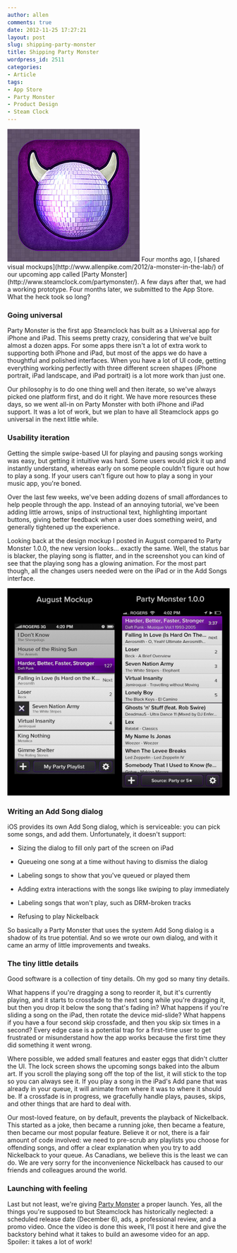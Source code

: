 ```yaml
---
author: allen
comments: true
date: 2012-11-25 17:27:21
layout: post
slug: shipping-party-monster
title: Shipping Party Monster
wordpress_id: 2511
categories:
- Article
tags:
- App Store
- Party Monster
- Product Design
- Steam Clock
---
```


<img src='/images/wp-uploads/2012/11/partymonster-icon.jpg' class='retinize'/>
Four months ago, I [shared visual mockups](http://www.allenpike.com/2012/a-monster-in-the-lab/) of our upcoming app called [Party Monster](http://www.steamclock.com/partymonster/). A few days after that, we had a working prototype. Four months later, we submitted to the App Store. What the heck took so long?


### Going universal


Party Monster is the first app Steamclock has built as a Universal app for iPhone and iPad. This seems pretty crazy, considering that we've built almost a dozen apps. For some apps there isn't a lot of extra work to supporting both iPhone and iPad, but most of the apps we do have a thoughtful and polished interfaces. When you have a lot of UI code, getting everything working perfectly with three different screen shapes (iPhone portrait, iPad landscape, and iPad portrait) is a lot more work than just one.

Our philosophy is to do one thing well and then iterate, so we've always picked one platform first, and do it right. We have more resources these days, so we went all-in on Party Monster with both iPhone and iPad support. It was a lot of work, but we plan to have all Steamclock apps go universal in the next little while.


### Usability iteration


Getting the simple swipe-based UI for playing and pausing songs working was easy, but getting it intuitive was hard. Some users would pick it up and instantly understand, whereas early on some people couldn't figure out how to play a song. If your users can't figure out how to play a song in your music app, you're boned.

Over the last few weeks, we've been adding dozens of small affordances to help people through the app. Instead of an annoying tutorial, we've been adding little arrows, snips of instructional text, highlighting important buttons, giving better feedback when a user does something weird, and generally tightened up the experience.

Looking back at the design mockup I posted in August compared to Party Monster 1.0.0, the new version looks... exactly the same. Well, the status bar is blacker, the playing song is flatter, and in the screenshot you can kind of see that the playing song has a glowing animation. For the most part though, all the changes users needed were on the iPad or in the Add Songs interface.

[![](/images/wp-uploads/2012/11/party-monster-shots-10.jpg)
](/images/wp-uploads/2012/11/party-monster-shots-10.jpg)


### 




### Writing an Add Song dialog


iOS provides its own Add Song dialog, which is serviceable: you can pick some songs, and add them. Unfortunately, it doesn't support:



* Sizing the dialog to fill only part of the screen on iPad

* Queueing one song at a time without having to dismiss the dialog

* Labeling songs to show that you've queued or played them

* Adding extra interactions with the songs like swiping to play immediately

* Labeling songs that won't play, such as DRM-broken tracks

* Refusing to play Nickelback


So basically a Party Monster that uses the system Add Song dialog is a shadow of its true potential. And so we wrote our own dialog, and with it came an army of little improvements and tweaks.


### The tiny little details


Good software is a collection of tiny details. Oh my god so many tiny details.

What happens if you're dragging a song to reorder it, but it's currently playing, and it starts to crossfade to the next song while you're dragging it, but then you drop it below the song that's fading in? What happens if you're sliding a song on the iPad, then rotate the device mid-slide? What happens if you have a four second skip crossfade, and then you skip six times in a second? Every edge case is a potential trap for a first-time user to get frustrated or misunderstand how the app works because the first time they did something it went wrong.

Where possible, we added small features and easter eggs that didn't clutter the UI. The lock screen shows the upcoming songs baked into the album art. If you scroll the playing song off the top of the list, it will stick to the top so you can always see it. If you play a song in the iPad's Add pane that was already in your queue, it will animate from where it was to where it should be. If a crossfade is in progress, we gracefully handle plays, pauses, skips, and other things that are hard to deal with.

Our most-loved feature, on by default, prevents the playback of Nickelback. This started as a joke, then became a running joke, then became a feature, then became our most popular feature. Believe it or not, there is a fair amount of code involved: we need to pre-scrub any playlists you choose for offending songs, and offer a clear explanation when you try to add Nickelback to your queue. As Canadians, we believe this is the least we can do. We are very sorry for the inconvenience Nickelback has caused to our friends and colleagues around the world.


### Launching with feeling




Last but not least, we're giving [Party Monster](http://www.steamclock.com/partymonster/) a proper launch. Yes, all the things you're supposed to but Steamclock has historically neglected: a scheduled release date (December 6), ads, a professional review, and a promo video. Once the video is done this week, I'll post it here and give the backstory behind what it takes to build an awesome video for an app. Spoiler: it takes a lot of work!
